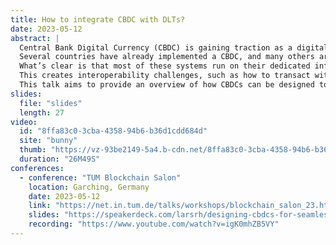 ```yaml
---
title: How to integrate CBDC with DLTs?
date: 2023-05-12
abstract: |
  Central Bank Digital Currency (CBDC) is gaining traction as a digital version of cash issued by central banks.
  Several countries have already implemented a CBDC, and many others are actively investigating or piloting one.
  What’s clear is that most of these systems run on their dedicated infrastructure, rather than on public and/or existing blockchains.
  This creates interoperability challenges, such as how to transact with CBDCs from existing smart contract ecosystems.
  This talk aims to provide an overview of how CBDCs can be designed to address these challenges, and to provide practical examples of how integration with existing systems could be achieved.
slides:
  file: "slides"
  length: 27
video:
  id: "8ffa83c0-3cba-4358-94b6-b36d1cdd684d"
  site: "bunny"
  thumb: "https://vz-93be2149-5a4.b-cdn.net/8ffa83c0-3cba-4358-94b6-b36d1cdd684d/thumbnail.jpg?v=1685532026"
  duration: "26M49S"
conferences:
  - conference: "TUM Blockchain Salon"
    location: Garching, Germany
    date: 2023-05-12
    link: "https://net.in.tum.de/talks/workshops/blockchain_salon_23.html"
    slides: "https://speakerdeck.com/larsrh/designing-cbdcs-for-seamless-integration-with-external-dlts-strategies-and-solutions"
    recording: "https://www.youtube.com/watch?v=igK0mhZB5VY"
---
```

